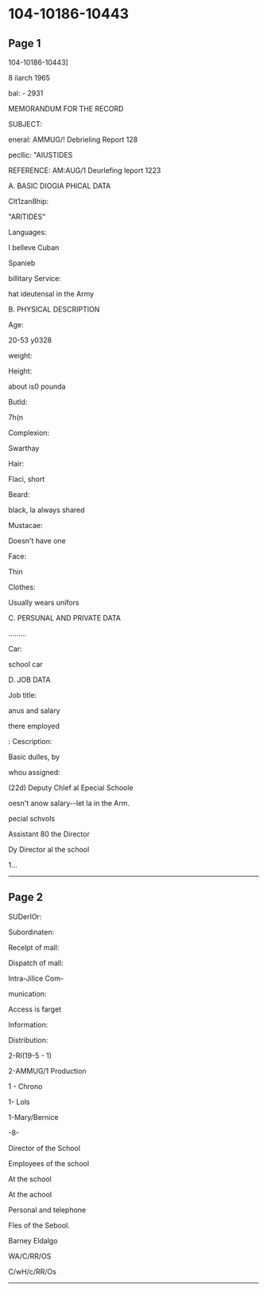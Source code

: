 # 104-10186-10443

## Page 1

104-10186-10443]

8 ilarch 1965

bal: - 2931

MEMORANDUM FOR THE RECORD

SUBJECT:

eneral: AMMUG/! Debrieling Report 128

pecllic: "AIUSTIDES

REFERENCE: AM:AUG/1 Deurlefing leport 1223

A. BASIC DIOGIA PHICAL DATA

Clt1zan8hip:

"ARITIDES"

Languages:

I belleve Cuban

Spanieb

billitary Service:

hat ideutensal in the Army

B. PHYSICAL DESCRIPTION

Age:

20-53 y0328

weight:

Height:

about is0 pounda

Butld:

7h(n

Complexion:

Swarthay

Hair:

Flaci, short

Beard:

black, la always shared

Mustacae:

Doesn't have one

Face:

Thin

Clothes:

Usually wears unifors

C. PERSUNAL AND PRIVATE DATA

.........

Car:

school car

D. JOB DATA

Job title:

anus and salary

there employed

: Cescription:

Basic dulles, by

whou assigned:

(22d) Deputy Chlef al Epecial Schoole

oesn't anow salary--let la in the Arm.

pecial schvols

Assistant 80 the Director

Dy Director al the school

1...

---

## Page 2

SUDerIOr:

Subordinaten:

Recelpt of mall:

Dispatch of mall:

Intra-Jilice Com-

munication:

Access is farget

Information:

Distribution:

2-RI(19-5 - 1)

2-AMMUG/1 Production

1 - Chrono

1- Lols

1-Mary/Bernice

-8-

Director of the School

Employees of the school

At the school

At the achool

Personal and telephone

Fles of the Sebool.

Barney Eldalgo

WA/C/RR/OS

C/wH/c/RR/Os

---

